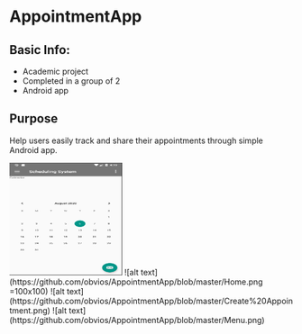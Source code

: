 # AppointmentApp

## Basic Info:
* Academic project
* Completed in a group of 2
* Android app

## Purpose
Help users easily track and share their appointments through simple Android app.

<img src="https://github.com/obvios/AppointmentApp/blob/master/Home.png" width="200" height="200" />
![alt text](https://github.com/obvios/AppointmentApp/blob/master/Home.png =100x100)
![alt text](https://github.com/obvios/AppointmentApp/blob/master/Create%20Appointment.png)
![alt text](https://github.com/obvios/AppointmentApp/blob/master/Menu.png)

